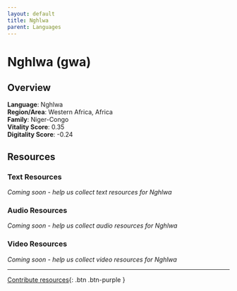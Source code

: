 ```yaml
---
layout: default
title: Nghlwa
parent: Languages
---
```


# Nghlwa (gwa)

## Overview

**Language**: Nghlwa  
**Region/Area**: Western Africa, Africa  
**Family**: Niger-Congo  
**Vitality Score**: 0.35  
**Digitality Score**: -0.24  

## Resources

### Text Resources
*Coming soon - help us collect text resources for Nghlwa*

### Audio Resources
*Coming soon - help us collect audio resources for Nghlwa*

### Video Resources
*Coming soon - help us collect video resources for Nghlwa*

---

[Contribute resources](https://fairtrain.github.io/){: .btn .btn-purple }
